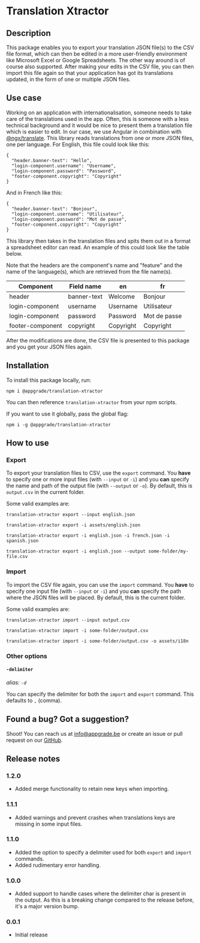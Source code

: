 # Translation Xtractor

## Description
This package enables you to export your translation JSON file(s) to the CSV file format, which can
then be edited in a more user-friendly environment like Microsoft Excel or Google Spreadsheets. The
other way around is of course also supported. After making your edits in the CSV file, you can then
import this file again so that your application has got its translations updated, in the form of one
or multiple JSON files.

## Use case
Working on an application with internationalisation, someone needs to take care of the translations
used in the app. Often, this is someone with a less technical background and it would be nice to
present them a translation file which is easier to edit. In our case, we use Angular in combination
with [@ngx/translate](https://github.com/ngx-translate/core). This library reads translations from
one or more JSON files, one per language. For English, this file could look like this:

```
{
  "header.banner-text": "Hello",
  "login-component.username": "Username",
  "login-component.password": "Password",
  "footer-component.copyright": "Copyright"
}
```

And in French like this:

```
{
  "header.banner-text": "Bonjour",
  "login-component.username": "Utilisateur",
  "login-component.password": "Mot de passe",
  "footer-component.copyright": "Copyright"
}
```

This library then takes in the translation files and spits them out in a format a spreadsheet editor
can read. An example of this could look like the table below.

Note that the headers are the component's name and "feature" and the name of the language(s), which are retrieved from the file name(s).

| Component        | Field name  | en        | fr           |
|------------------|-------------|-----------|--------------|
| header           | banner-text | Welcome   | Bonjour      |
| login-component  | username    | Username  | Utilisateur  |
| login-component  | password    | Password  | Mot de passe |
| footer-component | copyright   | Copyright | Copyright    |

After the modifications are done, the CSV file is presented to this package and you get
your JSON files again.

## Installation
To install this package locally, run:

`npm i @appgrade/translation-xtractor`

You can then reference `translation-xtractor` from your npm scripts.

If you want to use it globally, pass the global flag:

`npm i -g @appgrade/translation-xtractor`

## How to use
### Export
To export your translation files to CSV, use the `export` command. You **have** to specify one or
more input files (with `--input` or `-i`) and you **can** specify the name and path of the output
file (with `--output` or `-o`). By default, this is `output.csv` in the current folder.

Some valid examples are:

`translation-xtractor export --input english.json`

`translation-xtractor export -i assets/english.json`

`translation-xtractor export -i english.json -i french.json -i spanish.json`

`translation-xtractor export -i english.json --output some-folder/my-file.csv`

### Import
To import the CSV file again, you can use the `import` command. You **have** to specify one input file (with `--input` or `-i`) and you **can** specify the path where the JSON files will be placed. By default, this is the current folder.

Some valid examples are:

`translation-xtractor import --input output.csv`

`translation-xtractor import -i some-folder/output.csv`

`translation-xtractor import -i some-folder/output.csv -o assets/i18n`


### Other options
#### `-delimiter`
_alias: `-d`_

You can specify the delimiter for both the `import` and `export` command. This defaults to `,` (comma).

## Found a bug? Got a suggestion?
Shoot! You can reach us at [info@appgrade.be](mailto:info@appgrade.be) or create an issue or pull request on our [GitHub](https://github.com/appgrade-bvba/translation-xtractor).

## Release notes

### 1.2.0
- Added merge functionality to retain new keys when importing.

### 1.1.1
- Added warnings and prevent crashes when translations keys are missing in some input files.

### 1.1.0
- Added the option to specify a delimiter used for both `export` and `import` commands.
- Added rudimentary error handling.

### 1.0.0
- Added support to handle cases where the delimiter char is present in the output. As this is a breaking change compared to the release before, it's a major version bump.

### 0.0.1
- Initial release
